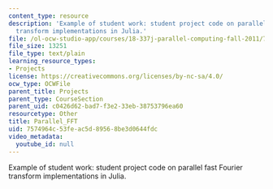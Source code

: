 ```yaml
---
content_type: resource
description: 'Example of student work: student project code on parallel fast Fourier
  transform implementations in Julia.'
file: /ol-ocw-studio-app/courses/18-337j-parallel-computing-fall-2011/7574964c53feac5d89568be3d0644fdc_Parallel_FFT.txt
file_size: 13251
file_type: text/plain
learning_resource_types:
- Projects
license: https://creativecommons.org/licenses/by-nc-sa/4.0/
ocw_type: OCWFile
parent_title: Projects
parent_type: CourseSection
parent_uid: c0426d62-bad7-f3e2-33eb-38753796ea60
resourcetype: Other
title: Parallel_FFT
uid: 7574964c-53fe-ac5d-8956-8be3d0644fdc
video_metadata:
  youtube_id: null
---
```

Example of student work: student project code on parallel fast Fourier transform implementations in Julia.